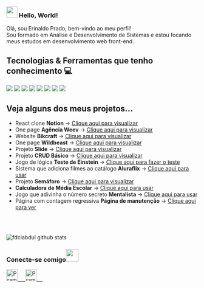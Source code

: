 ### <img src="https://github.com/rajput2107/rajput2107/blob/master/Assets/Hi.gif" width="29px"> Hello, World!
Olá, sou Erinaldo Prado, bem-vindo ao meu perfil! <br>
Sou formado em Análise e Desenvolvimento de Sistemas e estou focando meus estudos em desenvolvimento web front-end.
 <br/>
## Tecnologias & Ferramentas que tenho conhecimento :computer: 
<img src="https://img.shields.io/badge/html5%20-%23E34F26.svg?&style=for-the-badge&logo=html5&logoColor=white">   <img src="https://img.shields.io/badge/css3%20-%231572B6.svg?&style=for-the-badge&logo=css3&logoColor=white">   <img src="https://img.shields.io/badge/javascript%20-%23323330.svg?&style=for-the-badge&logo=javascript&logoColor=%23F7DF1E">    <img src="https://img.shields.io/badge/bootstrap%20-%23563D7C.svg?&style=for-the-badge&logo=bootstrap&logoColor=white">   <img src="https://img.shields.io/badge/git%20-%23F05033.svg?&style=for-the-badge&logo=git&logoColor=white"/>   <img src="http://img.shields.io/badge/-VS%20Code-000000?style=for-the-badge&logo=Visual-studio-code&logoColor=blue">   <img src="https://img.shields.io/badge/figma%20-%23323330.svg?&style=for-the-badge&logo=figma&logoColor=9d56f7">    <img src="https://img.shields.io/badge/react%20-%2320232a.svg?&style=for-the-badge&logo=react&logoColor=%2361DAFB">

## Veja alguns dos meus projetos...
<ul>
 <li>React clone <b>Notion</b> -> <a href="https://notion-react-taupe.vercel.app/" target="_blank">Clique aqui para visualizar</a></li>
 <li>One page <b>Agência Weev</b> -> <a href="https://eri-prado.github.io/agencia-weev/" target="_blank">Clique aqui para visualizar</a> 
 </li>
 <li>Website <b>Bikcraft</b> -> <a href="https://eri-prado.github.io/bikcraft/" target="_blank">Clique aqui para visualizar</a></li>
 <li>One page <b>Wildbeast</b> -> <a href="https://eri-prado.github.io/wildbeast/" target="_blank">Clique aqui para visualizar</a></li>
 <li>Projeto <b>Slide</b> -> <a href="https://eri-prado.github.io/slide-project/" target="_blank">Clique aqui para visualizar</a></li>
 <li>Projeto <b>CRUD Básico</b> -> <a href="https://eri-prado.github.io/crud/" target="_blank">Clique aqui para visualizar</a></li>
 
 <li>Jogo de lógica <b>Teste de Einstein</b> -> <a href="https://eri-prado.github.io/einstein-test/" target="_blank">Clique aqui para fazer o teste</a></li>
 <li>Sistema que adiciona filmes ao catálogo <b>Aluraflix</b> -> <a href="https://eri-prado.github.io/aluraflix/" target="_blank">Clique aqui para usar</a></li>
 <li>Projeto <b>Semáforo</b> -> <a href="https://eri-prado.github.io/semaforo/" target="_blank">Clique aqui para visualizar</a></li>
 <li><b>Calculadora de Média Escolar</b> -> <a href="https://eri-prado.github.io/averaging-calculator/" target="_blank">Clique aqui para usar</a></li>
 <li>Jogo que adivinha o número secreto <b>Mentalista</b> -> <a href="https://eri-prado.github.io/mentalista/" target="_blank">Clique aqui para usar</a></li>
 <li>Página com contagem regressiva <b>Página de manutenção</b> -> <a href="https://eri-prado.github.io/maintenance-page/" target="_blank">Clique aqui para ver</a></li>
</ul>

<br/>
<br/>

![fdciabdul github stats](https://github-readme-stats.vercel.app/api?username=eri-prado&show_icons=true&title_color=fff&icon_color=79ff97&text_color=9f9f9f&bg_color=151515)
<!-- <a href="https://github.com/Pranjaljain0/Pranjaljain0">
  <img align="center" src="https://github-readme-stats.vercel.app/api/top-langs/?username=eri-prado&hide=css,hack&title_color=ffffff&text_color=c9cacc&icon_color=2bbc8a&bg_color=1d1f21" />
</a> -->

<div>
  <h3>Conecte-se comigo<img src="https://github.com/rajput2107/rajput2107/blob/master/Assets/Handshake.gif" height="33px" /></h3> 
</div>
<p>
 <a href="https://www.linkedin.com/in/erinaldo-prado/" target="_blank">
  <img alt="Pramod's LinkedIn" width="30px" src="https://www.vectorlogo.zone/logos/linkedin/linkedin-icon.svg" /> &nbsp; &nbsp;
 </a>
 <a href="https://www.instagram.com/eriprado_/" target="_blank">
  <img alt="Pramod's Instagram" width="30px" src="https://www.vectorlogo.zone/logos/instagram/instagram-icon.svg" /> &nbsp; &nbsp;
 </a>
